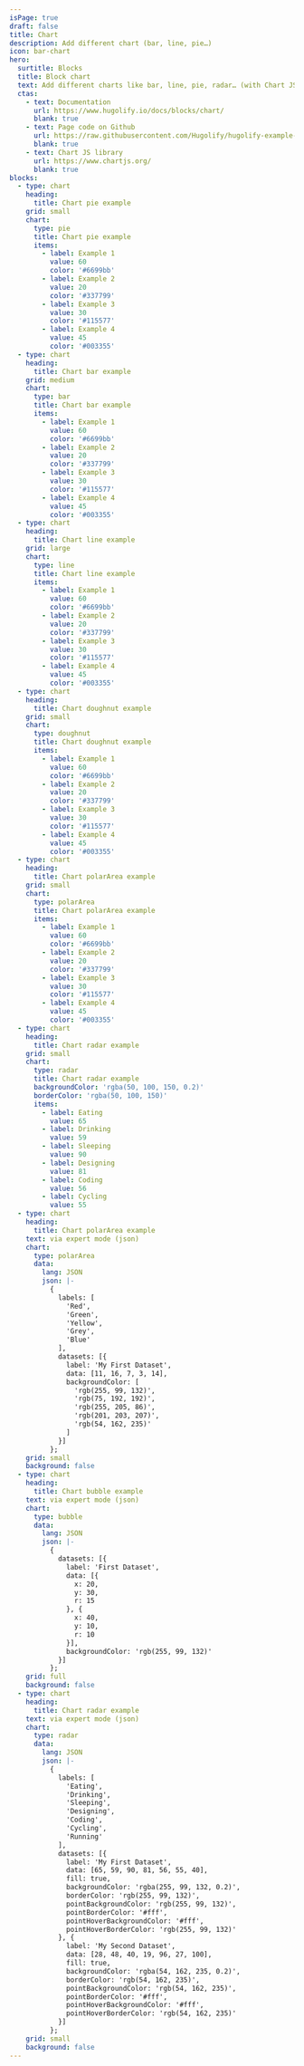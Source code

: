 ```yaml
---
isPage: true
draft: false
title: Chart
description: Add different chart (bar, line, pie…)
icon: bar-chart
hero:
  surtitle: Blocks
  title: Block chart
  text: Add different charts like bar, line, pie, radar… (with Chart JS library).
  ctas:
    - text: Documentation
      url: https://www.hugolify.io/docs/blocks/chart/
      blank: true
    - text: Page code on Github
      url: https://raw.githubusercontent.com/Hugolify/hugolify-example-site/refs/heads/main/content/docs/chart.md
      blank: true
    - text: Chart JS library
      url: https://www.chartjs.org/
      blank: true
blocks:
  - type: chart
    heading:
      title: Chart pie example
    grid: small
    chart:
      type: pie
      title: Chart pie example
      items:
        - label: Example 1
          value: 60
          color: '#6699bb'
        - label: Example 2
          value: 20
          color: '#337799'
        - label: Example 3
          value: 30
          color: '#115577'
        - label: Example 4
          value: 45
          color: '#003355'
  - type: chart
    heading:
      title: Chart bar example
    grid: medium
    chart:
      type: bar
      title: Chart bar example
      items:
        - label: Example 1
          value: 60
          color: '#6699bb'
        - label: Example 2
          value: 20
          color: '#337799'
        - label: Example 3
          value: 30
          color: '#115577'
        - label: Example 4
          value: 45
          color: '#003355'
  - type: chart
    heading:
      title: Chart line example
    grid: large
    chart:
      type: line
      title: Chart line example
      items:
        - label: Example 1
          value: 60
          color: '#6699bb'
        - label: Example 2
          value: 20
          color: '#337799'
        - label: Example 3
          value: 30
          color: '#115577'
        - label: Example 4
          value: 45
          color: '#003355'
  - type: chart
    heading:
      title: Chart doughnut example
    grid: small
    chart:
      type: doughnut
      title: Chart doughnut example
      items:
        - label: Example 1
          value: 60
          color: '#6699bb'
        - label: Example 2
          value: 20
          color: '#337799'
        - label: Example 3
          value: 30
          color: '#115577'
        - label: Example 4
          value: 45
          color: '#003355'
  - type: chart
    heading:
      title: Chart polarArea example
    grid: small
    chart:
      type: polarArea
      title: Chart polarArea example
      items:
        - label: Example 1
          value: 60
          color: '#6699bb'
        - label: Example 2
          value: 20
          color: '#337799'
        - label: Example 3
          value: 30
          color: '#115577'
        - label: Example 4
          value: 45
          color: '#003355'
  - type: chart
    heading:
      title: Chart radar example
    grid: small
    chart:
      type: radar
      title: Chart radar example
      backgroundColor: 'rgba(50, 100, 150, 0.2)'
      borderColor: 'rgba(50, 100, 150)'
      items:
        - label: Eating
          value: 65
        - label: Drinking
          value: 59
        - label: Sleeping
          value: 90
        - label: Designing
          value: 81
        - label: Coding
          value: 56
        - label: Cycling
          value: 55
  - type: chart
    heading:
      title: Chart polarArea example
    text: via expert mode (json)
    chart:
      type: polarArea
      data:
        lang: JSON
        json: |-
          {
            labels: [
              'Red',
              'Green',
              'Yellow',
              'Grey',
              'Blue'
            ],
            datasets: [{
              label: 'My First Dataset',
              data: [11, 16, 7, 3, 14],
              backgroundColor: [
                'rgb(255, 99, 132)',
                'rgb(75, 192, 192)',
                'rgb(255, 205, 86)',
                'rgb(201, 203, 207)',
                'rgb(54, 162, 235)'
              ]
            }]
          };
    grid: small
    background: false
  - type: chart
    heading:
      title: Chart bubble example
    text: via expert mode (json)
    chart:
      type: bubble
      data:
        lang: JSON
        json: |-
          {
            datasets: [{
              label: 'First Dataset',
              data: [{
                x: 20,
                y: 30,
                r: 15
              }, {
                x: 40,
                y: 10,
                r: 10
              }],
              backgroundColor: 'rgb(255, 99, 132)'
            }]
          };
    grid: full
    background: false
  - type: chart
    heading:
      title: Chart radar example
    text: via expert mode (json)
    chart:
      type: radar
      data:
        lang: JSON
        json: |-
          {
            labels: [
              'Eating',
              'Drinking',
              'Sleeping',
              'Designing',
              'Coding',
              'Cycling',
              'Running'
            ],
            datasets: [{
              label: 'My First Dataset',
              data: [65, 59, 90, 81, 56, 55, 40],
              fill: true,
              backgroundColor: 'rgba(255, 99, 132, 0.2)',
              borderColor: 'rgb(255, 99, 132)',
              pointBackgroundColor: 'rgb(255, 99, 132)',
              pointBorderColor: '#fff',
              pointHoverBackgroundColor: '#fff',
              pointHoverBorderColor: 'rgb(255, 99, 132)'
            }, {
              label: 'My Second Dataset',
              data: [28, 48, 40, 19, 96, 27, 100],
              fill: true,
              backgroundColor: 'rgba(54, 162, 235, 0.2)',
              borderColor: 'rgb(54, 162, 235)',
              pointBackgroundColor: 'rgb(54, 162, 235)',
              pointBorderColor: '#fff',
              pointHoverBackgroundColor: '#fff',
              pointHoverBorderColor: 'rgb(54, 162, 235)'
            }]
          };
    grid: small
    background: false
---
```

